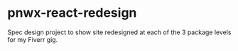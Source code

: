 # pnwx-react-redesign
Spec design project to show site redesigned at each of the 3 package levels for my Fiverr gig.
